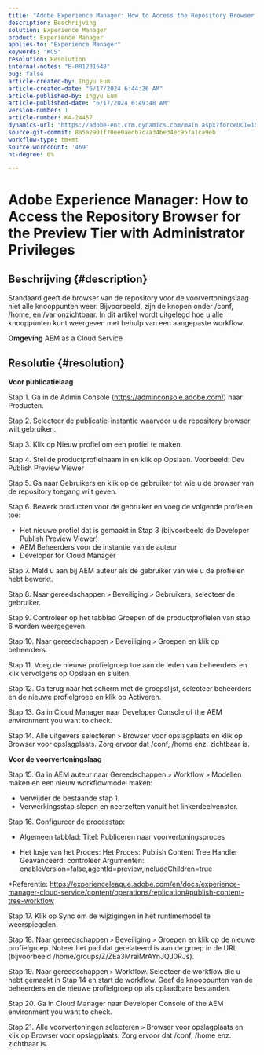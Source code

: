 ```yaml
---
title: "Adobe Experience Manager: How to Access the Repository Browser for the Preview Tier with Administrator Privileges"
description: Beschrijving
solution: Experience Manager
product: Experience Manager
applies-to: "Experience Manager"
keywords: "KCS"
resolution: Resolution
internal-notes: "E-001231548"
bug: false
article-created-by: Ingyu Eum
article-created-date: "6/17/2024 6:44:26 AM"
article-published-by: Ingyu Eum
article-published-date: "6/17/2024 6:49:48 AM"
version-number: 1
article-number: KA-24457
dynamics-url: "https://adobe-ent.crm.dynamics.com/main.aspx?forceUCI=1&pagetype=entityrecord&etn=knowledgearticle&id=023f7d06-752c-ef11-840b-000d3a5c0892"
source-git-commit: 8a5a2901f70ee0aedb7c7a346e34ec957a1ca9eb
workflow-type: tm+mt
source-wordcount: '469'
ht-degree: 0%

---
```


# Adobe Experience Manager: How to Access the Repository Browser for the Preview Tier with Administrator Privileges

## Beschrijving {#description}


Standaard geeft de browser van de repository voor de voorvertoningslaag niet alle knooppunten weer. Bijvoorbeeld, zijn de knopen onder /conf, /home, en /var onzichtbaar. In dit artikel wordt uitgelegd hoe u alle knooppunten kunt weergeven met behulp van een aangepaste workflow.

<b>Omgeving</b>
AEM as a Cloud Service


## Resolutie {#resolution}


<b>Voor publicatielaag</b>

Stap 1. Ga in de Admin Console (https://adminconsole.adobe.com/) naar Producten.

Stap 2. Selecteer de publicatie-instantie waarvoor u de repository browser wilt gebruiken.

Stap 3. Klik op Nieuw profiel om een profiel te maken.

Stap 4. Stel de productprofielnaam in en klik op Opslaan.
Voorbeeld: Dev Publish Preview Viewer

Stap 5. Ga naar Gebruikers en klik op de gebruiker tot wie u de browser van de repository toegang wilt geven.

Stap 6. Bewerk producten voor de gebruiker en voeg de volgende profielen toe:
- Het nieuwe profiel dat is gemaakt in Stap 3 (bijvoorbeeld de Developer Publish Preview Viewer)
- AEM Beheerders voor de instantie van de auteur
- Developer for Cloud Manager

Stap 7. Meld u aan bij AEM auteur als de gebruiker van wie u de profielen hebt bewerkt.

Stap 8. Naar gereedschappen `>`  Beveiliging `>`  Gebruikers, selecteer de gebruiker.

Stap 9. Controleer op het tabblad Groepen of de productprofielen van stap 6 worden weergegeven.

Stap 10. Naar gereedschappen `>`  Beveiliging `>`  Groepen en klik op beheerders.

Stap 11. Voeg de nieuwe profielgroep toe aan de leden van beheerders en klik vervolgens op Opslaan en sluiten.

Stap 12. Ga terug naar het scherm met de groepslijst, selecteer beheerders en de nieuwe profielgroep en klik op Activeren.

Stap 13. Ga in Cloud Manager naar Developer Console of the AEM environment you want to check.

Stap 14. Alle uitgevers selecteren `>`  Browser voor opslagplaats en klik op Browser voor opslagplaats.
Zorg ervoor dat /conf, /home enz. zichtbaar is.

<b>Voor de voorvertoningslaag</b>

Stap 15. Ga in AEM auteur naar Gereedschappen `>`  Workflow `>`  Modellen maken en een nieuw workflowmodel maken:
- Verwijder de bestaande stap 1.
- Verwerkingsstap slepen en neerzetten vanuit het linkerdeelvenster.

Stap 16. Configureer de processtap:

- Algemeen tabblad: Titel: Publiceren naar voorvertoningsproces

- Het lusje van het Proces: Het Proces: Publish Content Tree Handler Geavanceerd: controleer Argumenten: enableVersion=false,agentId=preview,includeChildren=true

\*Referentie: https://experienceleague.adobe.com/en/docs/experience-manager-cloud-service/content/operations/replication#publish-content-tree-workflow

Stap 17. Klik op Sync om de wijzigingen in het runtimemodel te weerspiegelen.

Stap 18. Naar gereedschappen `>`  Beveiliging `>`  Groepen en klik op de nieuwe profielgroep.
Noteer het pad dat gerelateerd is aan de groep in de URL (bijvoorbeeld /home/groups/Z/ZEa3MraiMrAYnJQJ0RJs).

Stap 19. Naar gereedschappen `>`  Workflow. Selecteer de workflow die u hebt gemaakt in Stap 14 en start de workflow.
Geef de knooppunten van de beheerders en de nieuwe profielgroep op als oplaadbare bestanden.

Stap 20. Ga in Cloud Manager naar Developer Console of the AEM environment you want to check.

Stap 21. Alle voorvertoningen selecteren `>`  Browser voor opslagplaats en klik op Browser voor opslagplaats.
Zorg ervoor dat /conf, /home enz. zichtbaar is.
